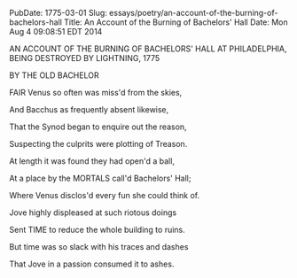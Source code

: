 PubDate: 1775-03-01
Slug: essays/poetry/an-account-of-the-burning-of-bachelors-hall
Title: An Account of the Burning of Bachelors' Hall
Date: Mon Aug  4 09:08:51 EDT 2014

   AN ACCOUNT OF THE BURNING OF BACHELORS' HALL AT PHILADELPHIA, BEING
   DESTROYED BY LIGHTNING, 1775

   BY THE OLD BACHELOR 



   FAIR Venus so often was miss'd from the skies,

   And Bacchus as frequently absent likewise,

   That the Synod began to enquire out the reason,

   Suspecting the culprits were plotting of Treason.

   At length it was found they had open'd a ball,

   At a place by the MORTALS call'd Bachelors' Hall;

   Where Venus disclos'd every fun she could think of.

   Jove highly displeased at such riotous doings

   Sent TIME to reduce the whole building to ruins.

   But time was so slack with his traces and dashes

   That Jove in a passion consumed it to ashes.
